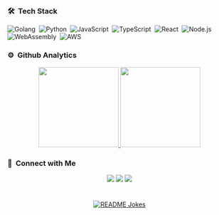 ### 🛠️ &nbsp;Tech Stack
![Golang](https://img.shields.io/badge/-Golang-05122A?style=flat&logo=go)&nbsp;
![Python](https://img.shields.io/badge/-Python-05122A?style=flat&logo=python)&nbsp;
![JavaScript](https://img.shields.io/badge/-JavaScript-05122A?style=flat&logo=javascript)&nbsp;
![TypeScript](https://img.shields.io/badge/-TypeScript-05122A?style=flat&logo=typescript)&nbsp;
![React](https://img.shields.io/badge/-React-05122A?style=flat&logo=react)&nbsp;
![Node.js](https://img.shields.io/badge/-Node.js-05122A?style=flat&logo=node.js)&nbsp;
![WebAssembly](https://img.shields.io/badge/-WebAssembly-05122A?style=flat&logo=webassembly)&nbsp;
![AWS](https://img.shields.io/badge/Amazon_AWS-232F3E?style=flat&logo=amazon-aws&logoColor=white)&nbsp;

### ⚙️ &nbsp;Github Analytics
<p align="center">
  <a href="https://github.com/justmumu">
    <img height="180em" src="https://github-readme-stats.vercel.app/api?username=justmumu&show_icons=true&theme=radical&include_all_commits=true&count_private=true"/>
    <img height="180em" src="https://github-readme-stats.vercel.app/api/top-langs/?username=justmumu&langs_count=8&layout=compact&theme=radical"/>
  </a>
</p>

### 🤝 &nbsp;Connect with Me
<p align="center">
  <a href="https://www.linkedin.com/in/rasitaydin/"><img src="https://img.shields.io/badge/-Ra%C5%9Fit%20Ayd%C4%B1n-0077B5?style=flat&logo=Linkedin"/></a>
  <a href="mailto:justmumu@protonmail.comö"><img src="https://img.shields.io/badge/-justmumu@protonmail.com-D14836?style=flat&logo=Gmail&logoColor=white"/></a>
  <a href="https://twitter.com/justmumuio"><img src="https://img.shields.io/badge/-justmumuio-1D9BF0?style=flat&logo=Twitter&logoColor=white"/></a>
</p>

#
<p align="center">
  <a href="https://readme-jokes.vercel.app"><img align="center" src="https://readme-jokes.vercel.app/api" alt="README Jokes"></a>
</p>
